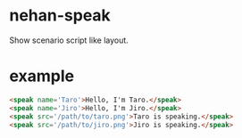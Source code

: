 # nehan-speak

Show scenario script like layout.

# example

```html
<speak name='Taro'>Hello, I'm Taro.</speak>
<speak name='Jiro'>Hello, I'm Jiro.</speak>
<speak src='/path/to/taro.png'>Taro is speaking.</speak>
<speak src='/path/to/jiro.png'>Jiro is speaking.</speak>
```
